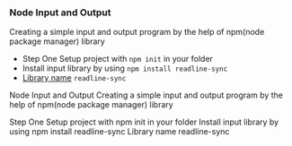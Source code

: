 ### Node Input and Output

Creating a simple input and output program by the help of npm(node package manager) library

- Step One Setup project with ```npm init``` in your folder
- Install input library by using ```npm install readline-sync```
- [Library name](https://www.npmjs.com/package/readline-sync) `readline-sync`










Node Input and Output
Creating a simple input and output program by the help of npm(node package manager) library

Step One Setup project with npm init in your folder
Install input library by using npm install readline-sync
Library name readline-sync